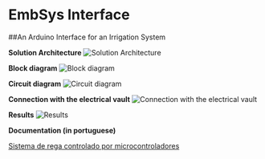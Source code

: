 # EmbSys Interface
##An Arduino Interface for an Irrigation System

**Solution Architecture**
![Solution Architecture](http://i.imgur.com/mLufxcr.png)

**Block diagram**
![Block diagram](http://i.imgur.com/152HiAY.png)

**Circuit diagram**
![Circuit diagram](http://i.imgur.com/5mCTgjX.png)

**Connection with the electrical vault**
![Connection with the electrical vault](http://i.imgur.com/38yCqbM.jpg)

**Results**
![Results](http://i.imgur.com/n81KJuF.jpg)

**Documentation (in portuguese)**

[Sistema de rega controlado por microcontroladores](http://www.slideshare.net/batistaluisfilipe/sistema-de-rega-controlado-por-microcontroladores)


